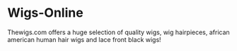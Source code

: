 Wigs-Online
===========

Thewigs.com offers a huge selection of quality wigs, wig hairpieces, african american human hair wigs and lace front black wigs!